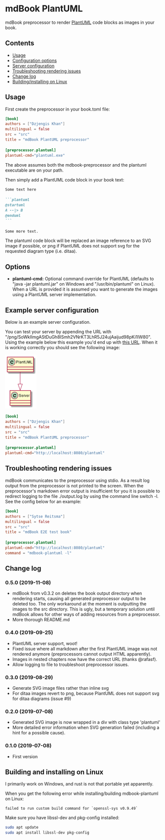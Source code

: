 # mdBook PlantUML

mdBook preprocessor to render [PlantUML](http://plantuml.com/) code blocks as images in your book.

## Contents
- [Usage](#usage)
- [Configuration options](#options)
- [Server configuration](#example-server-configuration)
- [Troubleshooting rendering issues](#troubleshooting-rendering-issues)
- [Change log](#change-log)
- [Building/installing on Linux](#building-and-installing-on-linux)

## Usage

First create the preprocessor in your book.toml file:
```toml
[book]
authors = ["Dzjengis Khan"]
multilingual = false
src = "src"
title = "mdBook PlantUML preprocessor"

[preprocessor.plantuml]
plantuml-cmd="plantuml.exe"
```

The above assumes both the mdbook-preprocessor and the plantuml executable are on your path.

Then simply add a PlantUML code block in your book text:
````markdown
Some text here

```plantuml
@startuml
A --|> B
@enduml
```

Some more text.

````

The plantuml code block will be replaced an image reference to an SVG image if
possible, or png if PlantUML does not support svg for the requested diagram type
(i.e. ditaa).

## Options
- **plantuml-cmd:** Optional command override for PlantUML (defaults to "java -jar plantuml.jar" on Windows and "/usr/bin/plantuml" on Linux).
  When a URL is provided it is assumed you want to generate the images using a PlantUML server implementation.

## Example server configuration

Below is an example server configuration.

You can test your server by appending the URL with "/png/SoWkIImgAStDuGh8ISmh2VNrKT3LhR5J24ujAaijud98pKi1IW80".
Using the example below this example you'd end up with [this URL](http://localhost:8080/plantuml/png/SoWkIImgAStDuGh8ISmh2VNrKT3LhR5J24ujAaijud98pKi1IW80).
When it is working correctly you should see the following image:

![](doc/img/server_output.png)

```toml
[book]
authors = ["Dzjengis Khan"]
multilingual = false
src = "src"
title = "mdBook PlantUML preprocessor"

[preprocessor.plantuml]
plantuml-cmd="http://localhost:8080/plantuml"
```

## Troubleshooting rendering issues
mdBook communicates to the preprocessor using stdio. As a result log output
from the preprocessor is not printed to the screen. When the preprocessor's
markdown error output is insufficient for you it is possible to redirect 
logging to the file ./output.log by using the command line switch -l. See the
config below for an example:

```toml
[book]
authors = ["Sytse Reitsma"]
multilingual = false
src = "src"
title = "mdBook E2E test book"

[preprocessor.plantuml]
plantuml-cmd="http://localhost:8080/plantuml"
command = "mdbook-plantuml -l"
```

## Change log

### 0.5.0 (2019-11-08)
* mdBook from v0.3.2 on deletes the book output directory when rendering starts,
  causing all generated preprocessor output to be deleted too. The only workaround
  at the moment is outputting the images to the src directory. This is ugly, but
  a temporary solution until mdBook allows for other ways of adding resources
  from a preprocessor.
* More thorough README.md

### 0.4.0 (2019-09-25)
* PlantUML server support, woot!
* Fixed issue where all markdown after the first PlantUML image was not
  rendered anymore (preprocessors cannot output HTML apparently).
* Images in nested chapters now have the correct URL (thanks @rafasf).
* Allow logging to file to troubleshoot preprocessor issues.

### 0.3.0 (2019-08-29)
* Generate SVG image files rather than inline svg
* For ditaa images revert to png, because PlantUML does not support svg for
  ditaa diagrams (issue #9)

### 0.2.0 (2019-07-08)
* Generated SVG image is now wrapped in a div with class type 'plantuml'
* More detailed error information when SVG generation failed (including a hint for a possible cause).

### 0.1.0 (2019-07-08)
* First version

## Building and installing on Linux
I primarily work on Windows, and rust is not that portable yet apparently.

When you get the following error while installing/building mdbook-plantuml on Linux:
```
failed to run custom build command for `openssl-sys v0.9.49`
```

Make sure you have libssl-dev and pkg-config installed:
```sh
sudo apt update
sudo apt install libssl-dev pkg-config
```
